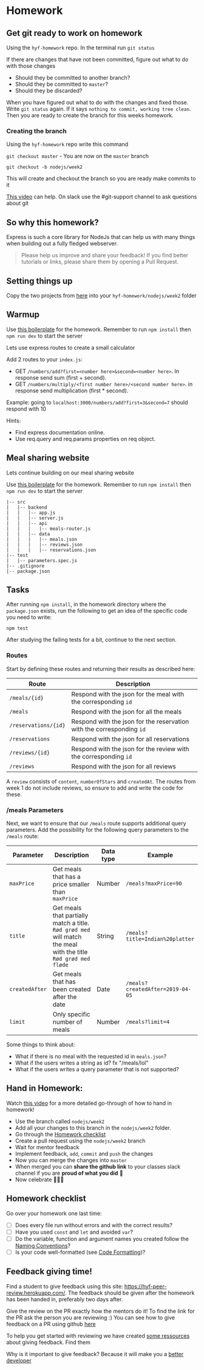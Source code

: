 # Homework

## Get git ready to work on homework

Using the `hyf-homework` repo. In the terminal run `git status`

If there are changes that have not been committed, figure out what to do with those changes

- Should they be committed to another branch?
- Should they be committed to `master`?
- Should they be discarded?

When you have figured out what to do with the changes and fixed those. Write `git status` again. If it says `nothing to commit, working tree clean`. Then you are ready to create the branch for this weeks homework.

### Creating the branch

Using the `hyf-homework` repo write this command

`git checkout master` - You are now on the `master` branch

`git checkout -b nodejs/week2`

This will create and checkout the branch so you are ready make commits to it

[This video](https://www.youtube.com/watch?v=XYlgh9hSWtw) can help. On slack use the #git-support channel to ask questions about git

## So why this homework?

Express is such a core library for NodeJs that can help us with many things when building out a fully fledged webserver.

> Please help us improve and share your feedback! If you find better tutorials or links, please share them by opening a Pull Request.

## Setting things up

Copy the two projects from [here](./homework/) into your `hyf-homework/nodejs/week2` folder

## Warmup

Use [this boilerplate](./homework/warmup) for the homework. Remember to run `npm install` then `npm run dev` to start the server

Lets use express routes to create a small calculator

Add 2 routes to your `index.js`:

- GET `/numbers/add?first=<number here>&second=<number here>`. In response send sum (first + second).
- GET `/numbers/multiply/<first number here>/<second number here>`. in response send multiplication (first \* second).

Example:
going to `localhost:3000/numbers/add?first=3&second=7` should respond with 10

Hints:

- Find express documentation online.
- Use req.query and req.params properties on req object.

## Meal sharing website

Lets continue building on our meal sharing website

Use [this boilerplate](./homework/meal-sharing) for the homework. Remember to run `npm install` then `npm run dev` to start the server

```
|-- src
|   |-- backend
|   |   |-- app.js
|   |   |-- server.js
|   |   |-- api
|   |   |   |-- meals-router.js
|   |   |-- data
|   |   |   |-- meals.json
|   |   |   |-- reviews.json
|   |   |   |-- reservations.json
|-- test
|   |-- parameters.spec.js
|-- .gitignore
|-- package.json
```

## Tasks

After running `npm install`, in the homework directory where the `package.json` exists, run the following to get an idea of the specific code you need to write:

    npm test

After studying the failing tests for a bit, continue to the next section.

### Routes

Start by defining these routes and returning their results as described here:

| Route                | Description                                                           |
| -------------------- | --------------------------------------------------------------------- |
| `/meals/{id}`        | Respond with the json for the meal with the corresponding `id`        |
| `/meals`             | Respond with the json for all the meals                               |
| `/reservations/{id}` | Respond with the json for the reservation with the corresponding `id` |
| `/reservations`      | Respond with the json for all reservations                            |
| `/reviews/{id}`      | Respond with the json for the review with the corresponding `id`      |
| `/reviews`           | Respond with the json for all reviews                                 |

A `review` consists of `content`, `numberOfStars` and `createdAt`. The routes from week 1 do not include reviews, so ensure to add and write the code for these.

### /meals Parameters

Next, we want to ensure that our `/meals` route supports additional query parameters. Add the possibility for the following query parameters to the `/meals` route:

| Parameter      | Description                                                                                                    | Data type | Example                          |
| -------------- | -------------------------------------------------------------------------------------------------------------- | --------- | -------------------------------- |
| `maxPrice`     | Get meals that has a price smaller than `maxPrice`                                                             | Number    | `/meals?maxPrice=90`             |
| `title`        | Get meals that partially match a title. `Rød grød med` will match the meal with the title `Rød grød med fløde` | String    | `/meals?title=Indian%20platter`  |
| `createdAfter` | Get meals that has been created after the date                                                                 | Date      | `/meals?createdAfter=2019-04-05` |
| `limit`        | Only specific number of meals                                                                                  | Number    | `/meals?limit=4`                 |

Some things to think about:

- What if there is no meal with the requested id in `meals.json`?
- What if the users writes a string as id? fx "/meals/lol"
- What if the users writes a query parameter that is not supported?

## Hand in Homework:

Watch [this video](https://www.youtube.com/watch?v=XYlgh9hSWtw) for a more detailed go-through of how to hand in homework!

- Use the branch called `nodejs/week2`
- Add all your changes to this branch in the `nodejs/week2` folder.
- Go through the [Homework checklist](#homework-checklist)
- Create a pull request using the `nodejs/week2` branch
- Wait for mentor feedback
- Implement feedback, `add`, `commit` and `push` the changes
- Now you can merge the changes into `master`
- When merged you can **share the github link** to your classes slack channel if you are **proud of what you did** 💪
- Now celebrate 🎉🎉🎉

## Homework checklist

Go over your homework one last time:

- [ ] Does every file run without errors and with the correct results?
- [ ] Have you used `const` and `let` and avoided `var`?
- [ ] Do the variable, function and argument names you created follow the [Naming Conventions](https://github.com/HackYourFuture/fundamentals/blob/master/fundamentals/naming_conventions.md)?
- [ ] Is your code well-formatted (see [Code Formatting](https://github.com/HackYourFuture/fundamentals/blob/master/fundamentals/naming_conventions.md))?

## Feedback giving time!

Find a student to give feedback using this site: https://hyf-peer-review.herokuapp.com/. The feedback should be given after the homework has been handed in, preferably two days after.

Give the review on the PR exactly how the mentors do it! To find the link for the PR ask the person you are reviewing :) You can see how to give feedback on a PR using github [here](https://docs.github.com/en/github/collaborating-with-issues-and-pull-requests/commenting-on-a-pull-request)

To help you get started with reviewing we have created [some ressources](https://github.com/HackYourFuture-CPH/curriculum/tree/master/review) about giving feedback. Find them

Why is it important to give feedback? Because it will make you a [better](https://www.brightspot.com/blog/developer-life-5-reasons-why-the-code-review-process-is-critical-for-developers) [developer](https://www.sitepoint.com/the-importance-of-code-reviews/)
